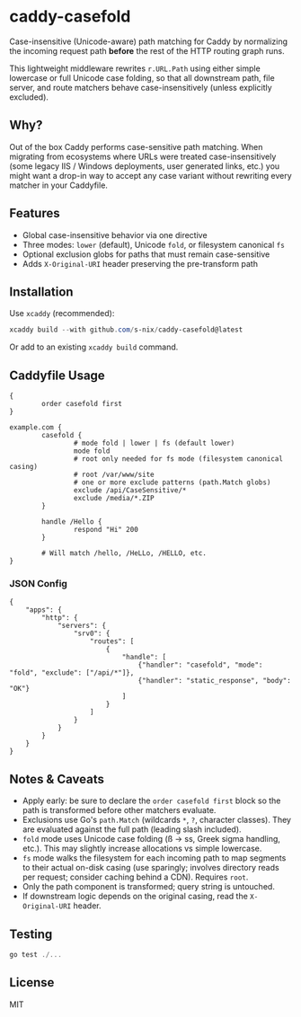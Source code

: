 # caddy-casefold

Case-insensitive (Unicode-aware) path matching for Caddy by normalizing the incoming request path **before** the rest of the HTTP routing graph runs.

This lightweight middleware rewrites `r.URL.Path` using either simple lowercase or full Unicode case folding, so that all downstream path, file server, and route matchers behave case-insensitively (unless explicitly excluded).

## Why?

Out of the box Caddy performs case-sensitive path matching. When migrating from ecosystems where URLs were treated case-insensitively (some legacy IIS / Windows deployments, user generated links, etc.) you might want a drop-in way to accept any case variant without rewriting every matcher in your Caddyfile.

## Features

* Global case-insensitive behavior via one directive
* Three modes: `lower` (default), Unicode `fold`, or filesystem canonical `fs`
* Optional exclusion globs for paths that must remain case-sensitive
* Adds `X-Original-URI` header preserving the pre-transform path

## Installation

Use `xcaddy` (recommended):

```powershell
xcaddy build --with github.com/s-nix/caddy-casefold@latest
```

Or add to an existing `xcaddy build` command.

## Caddyfile Usage

```caddyfile
{
		order casefold first
}

example.com {
		casefold {
				# mode fold | lower | fs (default lower)
				mode fold
				# root only needed for fs mode (filesystem canonical casing)
				# root /var/www/site
				# one or more exclude patterns (path.Match globs)
				exclude /api/CaseSensitive/*
				exclude /media/*.ZIP
		}

		handle /Hello {
				respond "Hi" 200
		}

		# Will match /hello, /HeLLo, /HELLO, etc.
}
```

### JSON Config

```jsonc
{
	"apps": {
		"http": {
			"servers": {
				"srv0": {
					"routes": [
						{
							"handle": [
								{"handler": "casefold", "mode": "fold", "exclude": ["/api/*"]},
								{"handler": "static_response", "body": "OK"}
							]
						}
					]
				}
			}
		}
	}
}
```

## Notes & Caveats

* Apply early: be sure to declare the `order casefold first` block so the path is transformed before other matchers evaluate.
* Exclusions use Go's `path.Match` (wildcards `*`, `?`, character classes). They are evaluated against the full path (leading slash included).
* `fold` mode uses Unicode case folding (ß → ss, Greek sigma handling, etc.). This may slightly increase allocations vs simple lowercase.
* `fs` mode walks the filesystem for each incoming path to map segments to their actual on-disk casing (use sparingly; involves directory reads per request; consider caching behind a CDN). Requires `root`.
* Only the path component is transformed; query string is untouched.
* If downstream logic depends on the original casing, read the `X-Original-URI` header.

## Testing

```powershell
go test ./...
```

## License

MIT

